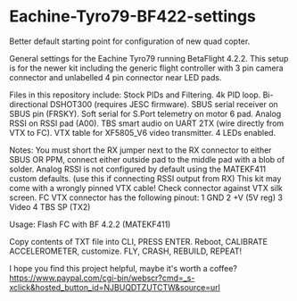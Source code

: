 # Eachine-Tyro79-BF422-settings
Better default starting point for configuration of new quad copter.

General settings for the Eachine Tyro79 running BetaFlight 4.2.2. 
This setup is for the newer kit including the generic flight controller with 3 pin camera connector and unlabelled 4 pin connector near LED pads.

Files in this repository include: 
Stock PIDs and Filtering. 
4k PID loop. 
Bi-directional DSHOT300 (requires JESC firmware). 
SBUS serial receiver on SBUS pin (FRSKY). 
Soft serial for S.Port telemetry on motor 6 pad. 
Analog RSSI on RSSI pad (A00). 
TBS smart audio on UART 2TX (wire directly from VTX to FC).
VTX table for XF5805_V6 video transmitter. 
4 LEDs enabled.

Notes: 
You must short the RX jumper next to the RX connector to either SBUS OR PPM, connect either outside pad to the middle pad with a blob of solder. 
Analog RSSI is not configured by default using the MATEKF411 custom defaults. (use this if connecting RSSI output from RX)
This kit may come with a wrongly pinned VTX cable! 
Check connector against VTX silk screen. 
FC VTX connector has the following pinout: 
1 GND 
2 +V (5V reg) 
3 Video 4 
TBS SP (TX2)

Usage:
Flash FC with BF 4.2.2 (MATEKF411)

Copy contents of TXT file into CLI, PRESS ENTER.
Reboot, CALIBRATE ACCELEROMETER, customize.
FLY, CRASH, REBUILD, REPEAT!






I hope you find this project helpful, maybe it's worth a coffee?              
https://www.paypal.com/cgi-bin/webscr?cmd=_s-xclick&hosted_button_id=NJBUQDTZUTCTW&source=url
